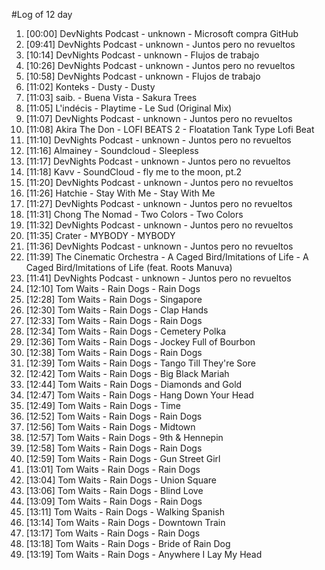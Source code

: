 #Log of 12 day

1. [00:00] DevNights Podcast - unknown - Microsoft compra GitHub
1. [09:41] DevNights Podcast - unknown - Juntos pero no revueltos
1. [10:14] DevNights Podcast - unknown - Flujos de trabajo
1. [10:26] DevNights Podcast - unknown - Juntos pero no revueltos
1. [10:58] DevNights Podcast - unknown - Flujos de trabajo
1. [11:02] Konteks - Dusty - Dusty
1. [11:03] saib. - Buena Vista - Sakura Trees
1. [11:05] L'indécis - Playtime - Le Sud (Original Mix)
1. [11:07] DevNights Podcast - unknown - Juntos pero no revueltos
1. [11:08] Akira The Don - LOFI BEATS 2 - Floatation Tank Type Lofi Beat
1. [11:10] DevNights Podcast - unknown - Juntos pero no revueltos
1. [11:16] Almainey - Soundcloud - Sleepless
1. [11:17] DevNights Podcast - unknown - Juntos pero no revueltos
1. [11:18] Kavv - SoundCloud - fly me to the moon, pt.2
1. [11:20] DevNights Podcast - unknown - Juntos pero no revueltos
1. [11:26] Hatchie - Stay With Me - Stay With Me
1. [11:27] DevNights Podcast - unknown - Juntos pero no revueltos
1. [11:31] Chong The Nomad - Two Colors - Two Colors
1. [11:32] DevNights Podcast - unknown - Juntos pero no revueltos
1. [11:35] Crater - MYBODY - MYBODY
1. [11:36] DevNights Podcast - unknown - Juntos pero no revueltos
1. [11:39] The Cinematic Orchestra - A Caged Bird/Imitations of Life - A Caged Bird/Imitations of Life (feat. Roots Manuva)
1. [11:41] DevNights Podcast - unknown - Juntos pero no revueltos
1. [12:10] Tom Waits - Rain Dogs - Rain Dogs
1. [12:28] Tom Waits - Rain Dogs - Singapore
1. [12:30] Tom Waits - Rain Dogs - Clap Hands
1. [12:33] Tom Waits - Rain Dogs - Rain Dogs
1. [12:34] Tom Waits - Rain Dogs - Cemetery Polka
1. [12:36] Tom Waits - Rain Dogs - Jockey Full of Bourbon
1. [12:38] Tom Waits - Rain Dogs - Rain Dogs
1. [12:39] Tom Waits - Rain Dogs - Tango Till They're Sore
1. [12:42] Tom Waits - Rain Dogs - Big Black Mariah
1. [12:44] Tom Waits - Rain Dogs - Diamonds and Gold
1. [12:47] Tom Waits - Rain Dogs - Hang Down Your Head
1. [12:49] Tom Waits - Rain Dogs - Time
1. [12:52] Tom Waits - Rain Dogs - Rain Dogs
1. [12:56] Tom Waits - Rain Dogs - Midtown
1. [12:57] Tom Waits - Rain Dogs - 9th & Hennepin
1. [12:58] Tom Waits - Rain Dogs - Rain Dogs
1. [12:59] Tom Waits - Rain Dogs - Gun Street Girl
1. [13:01] Tom Waits - Rain Dogs - Rain Dogs
1. [13:04] Tom Waits - Rain Dogs - Union Square
1. [13:06] Tom Waits - Rain Dogs - Blind Love
1. [13:09] Tom Waits - Rain Dogs - Rain Dogs
1. [13:11] Tom Waits - Rain Dogs - Walking Spanish
1. [13:14] Tom Waits - Rain Dogs - Downtown Train
1. [13:17] Tom Waits - Rain Dogs - Rain Dogs
1. [13:18] Tom Waits - Rain Dogs - Bride of Rain Dog
1. [13:19] Tom Waits - Rain Dogs - Anywhere I Lay My Head
